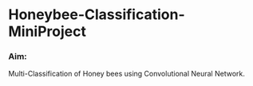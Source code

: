 # Honeybee-Classification-MiniProject
### Aim:
Multi-Classification  of Honey bees  using Convolutional Neural Network.



